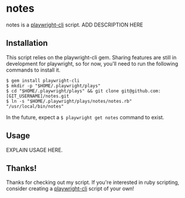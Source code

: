 # notes

notes is a [playwright-cli](https://github.com/mgreg90/playwright-cli) script.
ADD DESCRIPTION HERE

## Installation

This script relies on the playwright-cli gem. Sharing features are still
in development for playwright, so for now, you'll need to run the following
commands to install it.

```shell
$ gem install playwright-cli
$ mkdir -p "$HOME/.playwright/plays"
$ cd "$HOME/.playwright/plays" && git clone git@github.com:[GIT_USERNAME]/notes.git
$ ln -s "$HOME/.playwright/plays/notes/notes.rb" "/usr/local/bin/notes"
```

In the future, expect a `$ playwright get notes` command to exist.

## Usage

EXPLAIN USAGE HERE.

## Thanks!

Thanks for checking out my script. If you're interested in ruby scripting,
consider creating a [playwright-cli](https://github.com/mgreg90/playwright-cli) script of your own!